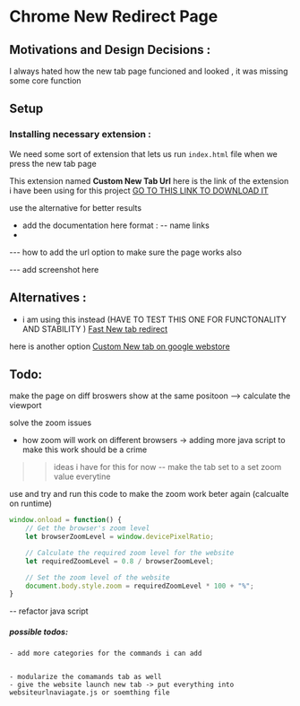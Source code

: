 # Chrome New Redirect  Page 

## Motivations and Design Decisions : 
I always hated how the new tab page funcioned and looked , it was missing some core function 

## Setup
### Installing necessary extension : 
We need some sort of extension that lets us run ``index.html``  file when we press the new tab page 

This extension named **Custom New Tab Url**
here is the link of the extension i have been using for this project 
[GO TO THIS LINK TO DOWNLOAD IT](https://chromewebstore.google.com/detail/custom-new-tab-url/mmjbdbjnoablegbkcklggeknkfcjkjia)




 use the alternative for better results 
  - add the documentation here 
format : 
-- name 
[]()  links 
-
--- how to add the url option to make sure the page works also 

--- add screenshot here 

## Alternatives : 
- i am using this instead  (HAVE TO TEST THIS ONE FOR FUNCTONALITY AND STABILITY )
[Fast New tab redirect](https://chromewebstore.google.com/detail/ohnfdmfkceojnmepofncbddpdicdjcoi)


here is another  option 
[Custom New tab on google webstore](https://chromewebstore.google.com/detail/custom-new-tab/lfjnnkckddkopjfgmbcpdiolnmfobflj)


## Todo: 


make the page on diff broswers show at the same positoon --> calculate the viewport 


solve the zoom issues 
- how zoom will work on different browsers -> adding more java script to make this  work should be a crime 
>> ideas i have  for this for now 
-- make the tab set to  a set zoom value everytine

 use and try and run this code to make the zoom work beter again (calcualte on runtime)
```js
window.onload = function() {
    // Get the browser's zoom level
    let browserZoomLevel = window.devicePixelRatio;

    // Calculate the required zoom level for the website
    let requiredZoomLevel = 0.8 / browserZoomLevel;

    // Set the zoom level of the website
    document.body.style.zoom = requiredZoomLevel * 100 + "%";
}

```
-- refactor java script


##### possible todos: 
    - add more categories for the commands i can add 


    - modularize the comamands tab as well 
    - give the website launch new tab -> put everything into websiteurlnaviagate.js or soemthing file



